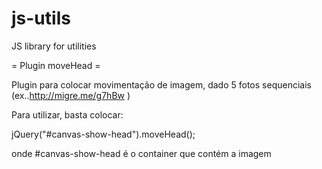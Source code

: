 js-utils
========

JS library for utilities


= Plugin moveHead =

Plugin para colocar movimentação de imagem, dado 5 fotos sequenciais  (ex..http://migre.me/g7hBw )

Para utilizar, basta colocar:

jQuery("#canvas-show-head").moveHead();

onde #canvas-show-head é o container que contém a imagem
